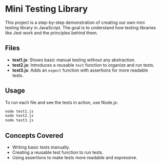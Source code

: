 # Mini Testing Library

This project is a step-by-step demonstration of creating our own mini testing library in JavaScript. The goal is to understand how testing libraries like Jest work and the principles behind them.

## Files

- **test1.js**: Shows basic manual testing without any abstraction.
- **test2.js**: Introduces a reusable `test` function to organize and run tests.
- **test3.js**: Adds an `expect` function with assertions for more readable tests.

## Usage

To run each file and see the tests in action, use Node.js:

```bash
node test1.js
node test2.js
node test3.js
```

## Concepts Covered

- Writing basic tests manually.
- Creating a reusable test function to run tests.
- Using assertions to make tests more readable and expressive.
